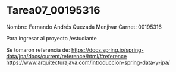 # Tarea07_00195316

Nombre: Fernando Andrés Quezada Menjivar
Carnet: 00195316

Para ingresar al proyecto /estudiante

Se tomaron referencia de:
https://docs.spring.io/spring-data/jpa/docs/current/reference/html/#reference
https://www.arquitecturajava.com/introduccion-spring-data-y-jpa/
